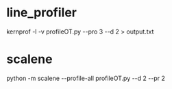 
# line_profiler

kernprof -l -v profileOT.py --pro 3 --d 2 > output.txt


# scalene

python -m scalene --profile-all profileOT.py --d 2 --pr 2
